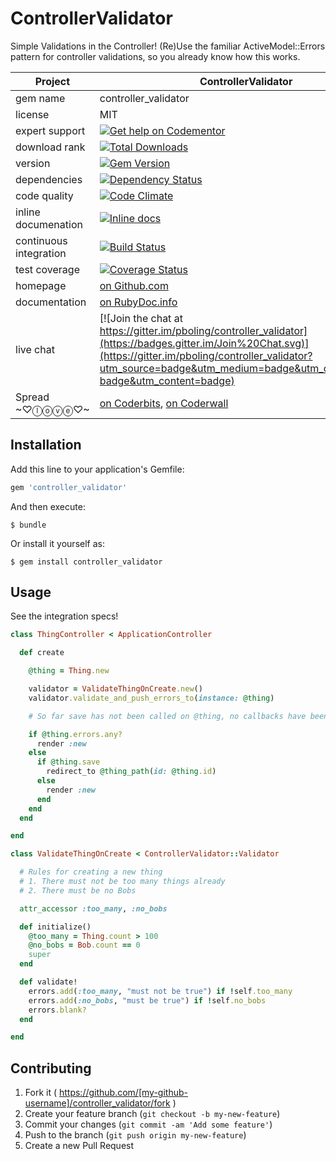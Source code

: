 # ControllerValidator

Simple Validations in the Controller!
(Re)Use the familiar ActiveModel::Errors pattern for controller validations, so you already know how this works.

| Project                 |  ControllerValidator    |
|------------------------ | ----------------- |
| gem name                |  controller_validator   |
| license                 |  MIT              |
| expert support          |  [![Get help on Codementor](https://cdn.codementor.io/badges/get_help_github.svg)](https://www.codementor.io/peterboling?utm_source=github&utm_medium=button&utm_term=peterboling&utm_campaign=github) |
| download rank               |  [![Total Downloads](https://img.shields.io/gem/rt/controller_validator.svg)](https://rubygems.org/gems/controller_validator) |
| version                 |  [![Gem Version](https://badge.fury.io/rb/controller_validator.png)](http://badge.fury.io/rb/controller_validator) |
| dependencies            |  [![Dependency Status](https://gemnasium.com/pboling/controller_validator.png)](https://gemnasium.com/pboling/controller_validator) |
| code quality            |  [![Code Climate](https://codeclimate.com/github/pboling/controller_validator.png)](https://codeclimate.com/github/pboling/controller_validator) |
| inline documenation     |  [![Inline docs](http://inch-ci.org/github/pboling/controller_validator.png)](http://inch-ci.org/github/pboling/controller_validator) |
| continuous integration  |  [![Build Status](https://secure.travis-ci.org/pboling/controller_validator.png?branch=master)](https://travis-ci.org/pboling/controller_validator) |
| test coverage           |  [![Coverage Status](https://coveralls.io/repos/pboling/controller_validator/badge.png)](https://coveralls.io/r/pboling/controller_validator) |
| homepage                |  [on Github.com][homepage] |
| documentation           |  [on RubyDoc.info][documentation] |
| live chat               |  [![Join the chat at https://gitter.im/pboling/controller_validator](https://badges.gitter.im/Join%20Chat.svg)](https://gitter.im/pboling/controller_validator?utm_source=badge&utm_medium=badge&utm_campaign=pr-badge&utm_content=badge) |
| Spread ~♡ⓛⓞⓥⓔ♡~      |  [on Coderbits][coderbits], [on Coderwall][coderwall] |

[semver]: http://semver.org/
[pvc]: http://docs.rubygems.org/read/chapter/16#page74
[railsbling]: http://www.railsbling.com
[peterboling]: http://www.peterboling.com
[coderbits]: https://coderbits.com/pboling
[coderwall]: http://coderwall.com/pboling
[documentation]: http://rubydoc.info/gems/controller_validator
[homepage]: https://github.com/pboling/controller_validator

## Installation

Add this line to your application's Gemfile:

```ruby
gem 'controller_validator'
```

And then execute:

    $ bundle

Or install it yourself as:

    $ gem install controller_validator

## Usage

See the integration specs!

```ruby
class ThingController < ApplicationController

  def create

    @thing = Thing.new

    validator = ValidateThingOnCreate.new()
    validator.validate_and_push_errors_to(instance: @thing)

    # So far save has not been called on @thing, no callbacks have been run, the model is not involved at all

    if @thing.errors.any?
      render :new
    else
      if @thing.save
        redirect_to @thing_path(id: @thing.id)
      else
        render :new
      end
    end
  end

end

class ValidateThingOnCreate < ControllerValidator::Validator

  # Rules for creating a new thing
  # 1. There must not be too many things already
  # 2. There must be no Bobs

  attr_accessor :too_many, :no_bobs

  def initialize()
    @too_many = Thing.count > 100
    @no_bobs = Bob.count == 0
    super
  end

  def validate!
    errors.add(:too_many, "must not be true") if !self.too_many
    errors.add(:no_bobs, "must be true") if !self.no_bobs
    errors.blank?
  end

end
```

## Contributing

1. Fork it ( https://github.com/[my-github-username]/controller_validator/fork )
2. Create your feature branch (`git checkout -b my-new-feature`)
3. Commit your changes (`git commit -am 'Add some feature'`)
4. Push to the branch (`git push origin my-new-feature`)
5. Create a new Pull Request
